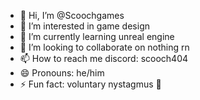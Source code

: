 - 👋 Hi, I’m @Scoochgames
- 👀 I’m interested in game design
- 🌱 I’m currently learning unreal engine
- 💞️ I’m looking to collaborate on nothing rn
- 📫 How to reach me discord: scooch404
- 😄 Pronouns: he/him
- ⚡ Fun fact: voluntary nystagmus 👀

<!---
Scoochgames/Scoochgames is a ✨ special ✨ repository because its `README.md` (this file) appears on your GitHub profile.
You can click the Preview link to take a look at your changes.
--->
